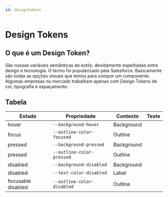 ```yaml
---
id: designtokens
---
```


# Design Tokens

## O que é um Design Token?

São nossas variáveis semânticas de estilo, devidamente espelhadas entre design e tecnologia. O termo foi popularizado pela Salesforce. Basicamente são todas as opções visuais que temos para compor um componente. Algumas empresas no mercado trabalham apenas com Design Tokens de cor, tipografia e espaçamento.

## Tabela

| Estado             | Propriedade                | Contexto   | Teste |
| ------------------ | -------------------------- | ---------- |-------|       
| hover              | `--background-hover`       | Background ||
| focus              | `--outline-color-focused`  | Outline    ||
| pressed            | `--background-pressed`     | Background ||
| pressed            | `--outline-color-pressed`  | Outline    ||
| disabled           | `--background-disabled`    | Background ||
| disabled           | `--text-color-disabled`    | Label      ||
| focusable disabled | `--outline-color-disabled` | Outline    ||